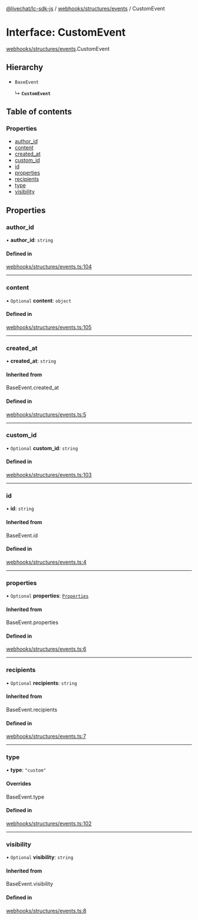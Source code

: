 [@livechat/lc-sdk-js](../README.md) / [webhooks/structures/events](../modules/webhooks_structures_events.md) / CustomEvent

# Interface: CustomEvent

[webhooks/structures/events](../modules/webhooks_structures_events.md).CustomEvent

## Hierarchy

- `BaseEvent`

  ↳ **`CustomEvent`**

## Table of contents

### Properties

- [author\_id](webhooks_structures_events.CustomEvent.md#author_id)
- [content](webhooks_structures_events.CustomEvent.md#content)
- [created\_at](webhooks_structures_events.CustomEvent.md#created_at)
- [custom\_id](webhooks_structures_events.CustomEvent.md#custom_id)
- [id](webhooks_structures_events.CustomEvent.md#id)
- [properties](webhooks_structures_events.CustomEvent.md#properties)
- [recipients](webhooks_structures_events.CustomEvent.md#recipients)
- [type](webhooks_structures_events.CustomEvent.md#type)
- [visibility](webhooks_structures_events.CustomEvent.md#visibility)

## Properties

### author\_id

• **author\_id**: `string`

#### Defined in

[webhooks/structures/events.ts:104](https://github.com/livechat/lc-sdk-js/blob/c7b3817/src/webhooks/structures/events.ts#L104)

___

### content

• `Optional` **content**: `object`

#### Defined in

[webhooks/structures/events.ts:105](https://github.com/livechat/lc-sdk-js/blob/c7b3817/src/webhooks/structures/events.ts#L105)

___

### created\_at

• **created\_at**: `string`

#### Inherited from

BaseEvent.created\_at

#### Defined in

[webhooks/structures/events.ts:5](https://github.com/livechat/lc-sdk-js/blob/c7b3817/src/webhooks/structures/events.ts#L5)

___

### custom\_id

• `Optional` **custom\_id**: `string`

#### Defined in

[webhooks/structures/events.ts:103](https://github.com/livechat/lc-sdk-js/blob/c7b3817/src/webhooks/structures/events.ts#L103)

___

### id

• **id**: `string`

#### Inherited from

BaseEvent.id

#### Defined in

[webhooks/structures/events.ts:4](https://github.com/livechat/lc-sdk-js/blob/c7b3817/src/webhooks/structures/events.ts#L4)

___

### properties

• `Optional` **properties**: [`Properties`](webhooks_structures_structures.Properties.md)

#### Inherited from

BaseEvent.properties

#### Defined in

[webhooks/structures/events.ts:6](https://github.com/livechat/lc-sdk-js/blob/c7b3817/src/webhooks/structures/events.ts#L6)

___

### recipients

• `Optional` **recipients**: `string`

#### Inherited from

BaseEvent.recipients

#### Defined in

[webhooks/structures/events.ts:7](https://github.com/livechat/lc-sdk-js/blob/c7b3817/src/webhooks/structures/events.ts#L7)

___

### type

• **type**: ``"custom"``

#### Overrides

BaseEvent.type

#### Defined in

[webhooks/structures/events.ts:102](https://github.com/livechat/lc-sdk-js/blob/c7b3817/src/webhooks/structures/events.ts#L102)

___

### visibility

• `Optional` **visibility**: `string`

#### Inherited from

BaseEvent.visibility

#### Defined in

[webhooks/structures/events.ts:8](https://github.com/livechat/lc-sdk-js/blob/c7b3817/src/webhooks/structures/events.ts#L8)

